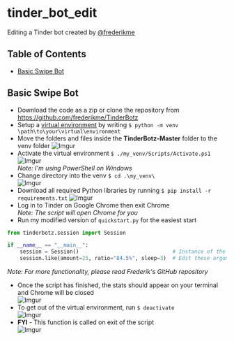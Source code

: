 # tinder_bot_edit
Editing a Tinder bot created by [@frederikme](https://github.com/frederikme)

## Table of Contents

- [Basic Swipe Bot](#basic-swipe-bot)


## Basic Swipe Bot
- Download the code as a zip or clone the repository from https://github.com/frederikme/TinderBotz
- Setup a [virtual environment](https://docs.python.org/3/library/venv.html) by writing `$ python -m venv \path\to\your\virtual\environment`
- Move the folders and files inside the **TinderBotz-Master** folder to the venv folder ![Imgur](https://imgur.com/ZDZMiHW.jpg)
- Activate the virtual environment `$ ./my_venv/Scripts/Activate.ps1` ![Imgur](https://imgur.com/WpKXp5p.jpg)<br>
*Note: I'm using PowerShell on Windows*
- Change directory into the venv `$ cd .\my_venv\` <br> ![Imgur](https://imgur.com/vjIJtzH.jpg)
- Download all required Python libraries by running `$ pip install -r requirements.txt` ![Imgur](https://imgur.com/JZpB56G.jpg)
- Log in to Tinder on Google Chrome then exit Chrome <br>
*Note: The script will open Chrome for you*
- Run my modified version of `quickstart.py` for the easiest start <br>
```python
from tinderbotz.session import Session

if __name__ == "__main__":
    session = Session()                              # Instance of the Session Class                
    session.like(amount=25, ratio="84.5%", sleep=3)  # Edit these arguments to your liking
```
*Note: For more functionality, please read Frederik's GitHub repository* <br>
- Once the script has finished, the stats should appear on your terminal and Chrome will be closed <br> ![Imgur](https://imgur.com/w6HWVpV.jpg) <br>
- To get out of the virtual environment, run `$ deactivate` <br> ![Imgur](https://imgur.com/6BTnak0.jpg) <br>
- **FYI** - This function is called on exit of the script <br> ![Imgur](https://imgur.com/WmzBaMr.jpg)
